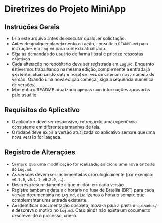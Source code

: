 # Diretrizes do Projeto MiniApp

## Instruções Gerais
- Leia este arquivo antes de executar qualquer solicitação.
- Antes de qualquer planejamento ou ação, consulte o `README.md` para instruções e o `Log.md` para contexto atualizado.
- Siga as demandas do usuário de forma literal e priorize respostas objetivas.
- Cada alteração no repositório deve ser registrada em `Log.md`. Enquanto estivermos trabalhando na mesma edição, complemente a
  entrada já existente (atualizando data e hora) em vez de criar um novo número de versão. Quando uma nova edição começar, siga
  a sequência numérica de versões.
- Mantenha o README atualizado apenas com informações aprovadas pelo usuário.

## Requisitos do Aplicativo
- O aplicativo deve ser responsivo, entregando uma experiência consistente em diferentes tamanhos de tela.
- O rodapé deve exibir a versão atualizada do aplicativo sempre que uma nova versão for lançada.

## Registro de Alterações
- Sempre que uma modificação for realizada, adicione uma nova entrada ao `Log.md`.
- As versões devem ser incrementadas cronologicamente (por exemplo: `v0.1.0`, `v0.1.1`, `v0.2.0`, ...).
- Descreva resumidamente o que mudou em cada versão.
- Registre também a data e o horário no fuso de Brasília (BRT) para cada versão documentada no `Log.md`, atualizando o horário
  sempre que complementar uma entrada existente.
- Ao identificar documentação obsoleta, mova-a para a pasta `Arquivados/` e descreva o motivo no `Log.md`. Caso ainda não exista
  um documento descrevendo o processo, crie-o.
